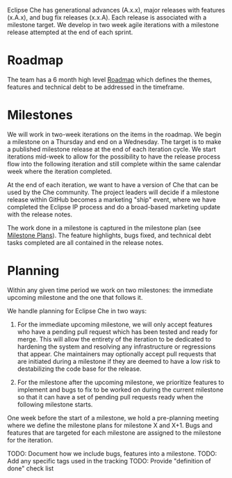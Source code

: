 Eclipse Che has generational advances (A.x.x), major releases with features (x.A.x), and bug fix releases (x.x.A). Each release is associated with a milestone target. We develop in two week agile iterations with a milestone release attempted at the end of each sprint.

# Roadmap
The team has a 6 month high level [Roadmap]() which defines the themes, features and technical debt to be addressed in the timeframe.

# Milestones
We will work in two-week iterations on the items in the roadmap. We begin a milestone on a Thursday and end on a Wednesday. The target is to make a published milestone release at the end of each iteration cycle. We start iterations mid-week to allow for the possibility to have the release process flow into the following iteration and still complete within the same calendar week where the iteration completed.

At the end of each iteration, we want to have a version of Che that can be used by the Che community. The project leaders will decide if a milestone release within GitHub becomes a marketing "ship" event, where we have completed the Eclipse IP process and do a broad-based marketing update with the release notes.  

The work done in a milestone is captured in the milestone plan (see [Milestone Plans]()). The feature highlights, bugs fixed, and technical debt tasks completed are all contained in the release notes.

# Planning
Within any given time period we work on two milestones: the immediate upcoming milestone and the one that follows it.

We handle planning for Eclipse Che in two ways:
1. For the immediate upcoming milestone, we will only accept features who have a pending pull request which has been tested and ready for merge. This will allow the entirety of the iteration to be dedicated to hardening the system and resolving any infrastructure or regressions that appear. Che maintainers may optionally accept pull requests that are initiated during a milestone if they are deemed to have a low risk to destabilizing the code base for the release.

2. For the milestone after the upcoming milestone, we prioritize features to implement and bugs to fix to be worked on during the current milestone so that it can have a set of pending pull requests ready when the following milestone starts. 

One week before the start of a milestone, we hold a pre-planning meeting where we define the milestone plans for milestone X and X+1. Bugs and features that are targeted for each milestone are assigned to the milestone for the iteration.

TODO: Document how we include bugs, features into a milestone.
TODO: Add any specific tags used in the tracking
TODO: Provide "definition of done" check list